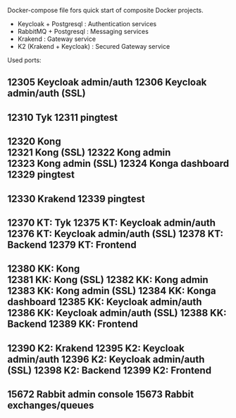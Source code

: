 Docker-compose file fors quick start of composite Docker projects.

- Keycloak + Postgresql   : Authentication services
- RabbitMQ + Postgresql   : Messaging services
- Krakend                 : Gateway service 
- K2 (Krakend + Keycloak) : Secured Gateway service

Used ports:

12305	Keycloak admin/auth
12306	Keycloak admin/auth (SSL)
-----------------------------------
12310	Tyk	
12311	pingtest 
-----------------------------------
12320	Kong 	
12321	Kong (SSL)
12322	Kong admin	
12323	Kong admin (SSL)
12324	Konga dashboard
12329	pingtest 
-----------------------------------
12330	Krakend	
12339	pingtest 
-----------------------------------
12370	KT: Tyk	
12375	KT: Keycloak admin/auth 
12376	KT: Keycloak admin/auth (SSL)
12378	KT: Backend
12379	KT: Frontend
-----------------------------------
12380	KK: Kong	
12381	KK: Kong	(SSL)
12382	KK: Kong	admin
12383	KK: Kong	admin (SSL)
12384	KK: Konga dashboard
12385	KK: Keycloak admin/auth 
12386	KK: Keycloak admin/auth (SSL)
12388	KK: Backend
12389	KK: Frontend
-----------------------------------
12390	K2: Krakend	
12395	K2: Keycloak admin/auth 
12396	K2: Keycloak admin/auth (SSL)
12398	K2: Backend
12399	K2: Frontend
-----------------------------------
15672	Rabbit admin console
15673	Rabbit exchanges/queues
-----------------------------------


